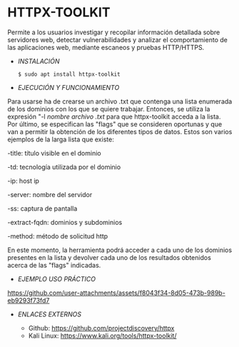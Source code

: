# **HTTPX-TOOLKIT**

Permite a los usuarios investigar y recopilar información detallada sobre servidores web, detectar vulnerabilidades y analizar el comportamiento de las aplicaciones web, mediante escaneos y pruebas HTTP/HTTPS.

- *INSTALACIÓN*

      $ sudo apt install httpx-toolkit

- *EJECUCIÓN Y FUNCIONAMIENTO*

Para usarse ha de crearse un archivo .txt que contenga una lista enumerada de los dominios con los que se quiere trabajar. 
Entonces, se utiliza la expresión "-l *nombre archivo .txt* para que httpx-toolkit acceda a la lista.
Por último, se especifican las "flags" que se consideren oportunas y que van a permitir la obtención de los diferentes tipos de datos. Estos son varios ejemplos de la larga lista que existe:

-title: título visible en el dominio

-td: tecnología utilizada por el dominio

-ip: host ip

-server: nombre del servidor

-ss: captura de pantalla

-extract-fqdn: dominios y subdominios

-method: método de solicitud http

En este momento, la herramienta podrá acceder a cada uno de los dominios presentes en la lista y devolver cada uno de los resultados obtenidos acerca de las "flags" indicadas.

 
- *EJEMPLO USO PRÁCTICO*


https://github.com/user-attachments/assets/f8043f34-8d05-473b-989b-eb9293f73fd7



- *ENLACES EXTERNOS*

  - Github: https://github.com/projectdiscovery/httpx
  - Kali Linux: https://www.kali.org/tools/httpx-toolkit/

